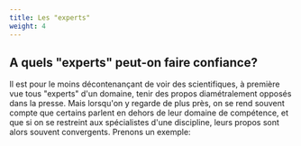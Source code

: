 ```yaml
---
title: Les "experts"
weight: 4
---
```


## **A quels "experts" peut-on faire confiance?**

Il est pour le moins décontenançant de voir des scientifiques, à première vue tous "experts" d'un domaine, tenir des propos diamétralement opposés dans la presse. Mais lorsqu'on y regarde de plus près, on se rend souvent compte que certains parlent en dehors de leur domaine de compétence, et que si on se restreint aux spécialistes d'une discipline, leurs propos sont alors souvent convergents. Prenons un exemple: